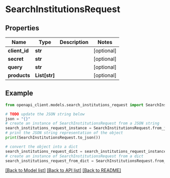 # SearchInstitutionsRequest


## Properties

Name | Type | Description | Notes
------------ | ------------- | ------------- | -------------
**client_id** | **str** |  | [optional] 
**secret** | **str** |  | [optional] 
**query** | **str** |  | [optional] 
**products** | **List[str]** |  | [optional] 

## Example

```python
from openapi_client.models.search_institutions_request import SearchInstitutionsRequest

# TODO update the JSON string below
json = "{}"
# create an instance of SearchInstitutionsRequest from a JSON string
search_institutions_request_instance = SearchInstitutionsRequest.from_json(json)
# print the JSON string representation of the object
print(SearchInstitutionsRequest.to_json())

# convert the object into a dict
search_institutions_request_dict = search_institutions_request_instance.to_dict()
# create an instance of SearchInstitutionsRequest from a dict
search_institutions_request_from_dict = SearchInstitutionsRequest.from_dict(search_institutions_request_dict)
```
[[Back to Model list]](../README.md#documentation-for-models) [[Back to API list]](../README.md#documentation-for-api-endpoints) [[Back to README]](../README.md)


